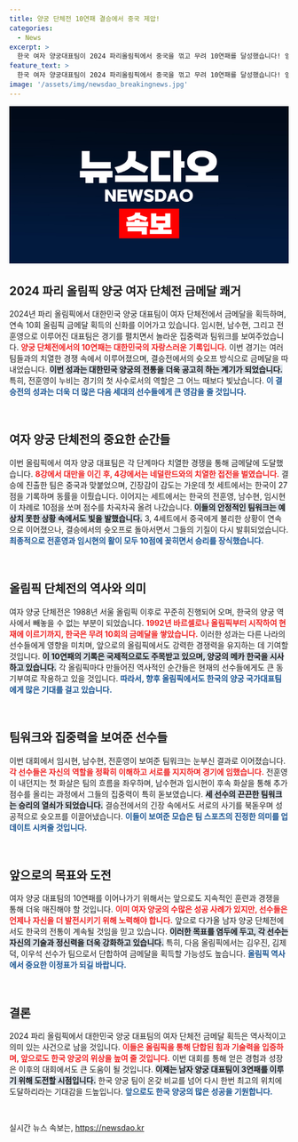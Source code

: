 ```yaml
---
title: 양궁 단체전 10연패 결승에서 중국 제압!
categories:
  - News
excerpt: >
  한국 여자 양궁대표팀이 2024 파리올림픽에서 중국을 꺾고 무려 10연패를 달성했습니다! 임시현, 남수현, 전훈영의 화려한 합작으로 새로운 금메달의 역사를 썼습니다. 남자 양궁도 3연패에 도전 중!
feature_text: >
  한국 여자 양궁대표팀이 2024 파리올림픽에서 중국을 꺾고 무려 10연패를 달성했습니다! 임시현, 남수현, 전훈영의 화려한 합작으로 새로운 금메달의 역사를 썼습니다. 남자 양궁도 3연패에 도전 중!
image: '/assets/img/newsdao_breakingnews.jpg'
---
```


<p><img src="/assets/img/newsdao_breakingnews.jpg" alt="bookingtag 속보" /></p>

<h2 data-ke-size="size26">2024 파리 올림픽 양궁 여자 단체전 금메달 쾌거</h2>

<p data-ke-size="size16">2024년 파리 올림픽에서 대한민국 양궁 대표팀이 여자 단체전에서 금메달을 획득하며, 연속 10회 올림픽 금메달 획득의 신화를 이어가고 있습니다. 임시현, 남수현, 그리고 전훈영으로 이루어진 대표팀은 경기를 펼치면서 놀라운 집중력과 팀워크를 보여주었습니다. <b><span style="color: #ee2323;">양궁 단체전에서의 10연패는 대한민국의 자랑스러운 기록입니다.</span></b> 이번 경기는 여러 팀들과의 치열한 경쟁 속에서 이루어졌으며, 결승전에서의 슛오프 방식으로 금메달을 따내었습니다. <b><span style="background-color: #21538527;">이번 성과는 대한민국 양궁의 전통을 더욱 공고히 하는 계기가 되었습니다.</span></b> 특히, 전훈영이 누비는 경기의 첫 사수로서의 역할은 그 어느 때보다 빛났습니다. <b><span style="color: #1a5490;">이 결승전의 성과는 더욱 더 많은 다음 세대의 선수들에게 큰 영감을 줄 것입니다.</span></b></p>

<p data-ke-size="size16">&nbsp;</p>

<h2 data-ke-size="size26">여자 양궁 단체전의 중요한 순간들</h2>

<p data-ke-size="size16">이번 올림픽에서 여자 양궁 대표팀은 각 단계마다 치열한 경쟁을 통해 금메달에 도달했습니다. <b><span style="color: #ee2323;">8강에서 대만을 이긴 후, 4강에서는 네덜란드와의 치열한 접전을 벌였습니다.</span></b> 결승에 진출한 팀은 중국과 맞붙었으며, 긴장감이 감도는 가운데 첫 세트에서는 한국이 27점을 기록하며 동률을 이뤘습니다. 이어지는 세트에서는 한국의 전훈영, 남수현, 임시현이 차례로 10점을 쏘며 점수를 차곡차곡 올려 나갔습니다. <b><span style="background-color: #21538527;">이들의 안정적인 팀워크는 예상치 못한 상황 속에서도 빛을 발했습니다.</span></b> 3, 4세트에서 중국에게 불리한 상황이 연속으로 이어졌으나, 결승에서의 슛오프로 돌아서면서 그들의 기질이 다시 발휘되었습니다. <b><span style="color: #1a5490;">최종적으로 전훈영과 임시현의 활이 모두 10점에 꽂히면서 승리를 장식했습니다.</span></b></p>

<p data-ke-size="size16">&nbsp;</p>

<h2 data-ke-size="size26">올림픽 단체전의 역사와 의미</h2>

<p data-ke-size="size16">여자 양궁 단체전은 1988년 서울 올림픽 이후로 꾸준히 진행되어 오며, 한국의 양궁 역사에서 빼놓을 수 없는 부분이 되었습니다. <b><span style="color: #ee2323;">1992년 바르셀로나 올림픽부터 시작하여 현재에 이르기까지, 한국은 무려 10회의 금메달을 쌓았습니다.</span></b> 이러한 성과는 다른 나라의 선수들에게 영향을 미치며, 앞으로의 올림픽에서도 강력한 경쟁력을 유지하는 데 기여할 것입니다. <b><span style="background-color: #21538527;">이 10연패의 기록은 국제적으로도 주목받고 있으며, 양궁의 메카 한국을 시사하고 있습니다.</span></b> 각 올림픽마다 만들어진 역사적인 순간들은 현재의 선수들에게도 큰 동기부여로 작용하고 있을 것입니다. <b><span style="color: #1a5490;">따라서, 향후 올림픽에서도 한국의 양궁 국가대표팀에게 많은 기대를 걸고 있습니다.</span></b></p>

<p data-ke-size="size16">&nbsp;</p>

<h2 data-ke-size="size26">팀워크와 집중력을 보여준 선수들</h2>

<p data-ke-size="size16">이번 대회에서 임시현, 남수현, 전훈영이 보여준 팀워크는 눈부신 결과로 이어졌습니다. <b><span style="color: #ee2323;">각 선수들은 자신의 역할을 정확히 이해하고 서로를 지지하며 경기에 임했습니다.</span></b> 전훈영이 내던지는 첫 화살은 팀의 흐름을 좌우하며, 남수현과 임시현이 후속 화살을 통해 추가 점수를 올리는 과정에서 그들의 집중력이 특히 돋보였습니다. <b><span style="background-color: #21538527;">세 선수의 끈끈한 팀워크는 승리의 열쇠가 되었습니다.</span></b> 결승전에서의 긴장 속에서도 서로의 사기를 북돋우며 성공적으로 슛오프를 이끌어냈습니다. <b><span style="color: #1a5490;">이들이 보여준 모습은 팀 스포츠의 진정한 의미를 업데이트 시켜줄 것입니다.</span></b></p>

<p data-ke-size="size16">&nbsp;</p>

<h2 data-ke-size="size26">앞으로의 목표와 도전</h2>

<p data-ke-size="size16">여자 양궁 대표팀의 10연패를 이어나가기 위해서는 앞으로도 지속적인 훈련과 경쟁을 통해 더욱 매진해야 할 것입니다. <b><span style="color: #ee2323;">이미 여자 양궁의 수많은 성공 사례가 있지만, 선수들은 언제나 자신을 더 발전시키기 위해 노력해야 합니다.</span></b> 앞으로 다가올 남자 양궁 단체전에서도 한국의 전통이 계속될 것임을 믿고 있습니다. <b><span style="background-color: #21538527;">이러한 목표를 염두에 두고, 각 선수는 자신의 기술과 정신력을 더욱 강화하고 있습니다.</span></b> 특히, 다음 올림픽에서는 김우진, 김제덕, 이우석 선수가 팀으로서 단합하여 금메달을 획득할 가능성도 높습니다. <b><span style="color: #1a5490;">올림픽 역사에서 중요한 이정표가 되길 바랍니다.</span></b></p>

<p data-ke-size="size16">&nbsp;</p>

<h2 data-ke-size="size26">결론</h2>

<p data-ke-size="size16">2024 파리 올림픽에서 대한민국 양궁 대표팀의 여자 단체전 금메달 획득은 역사적이고 의미 있는 사건으로 남을 것입니다. <b><span style="color: #ee2323;">이들은 올림픽을 통해 단합된 힘과 기술력을 입증하며, 앞으로도 한국 양궁의 위상을 높여 줄 것입니다.</span></b> 이번 대회를 통해 얻은 경험과 성장은 이후의 대회에서도 큰 도움이 될 것입니다. <b><span style="background-color: #21538527;">이제는 남자 양궁 대표팀이 3연패를 이루기 위해 도전할 시점입니다.</span></b> 한국 양궁 팀이 온갖 비교를 넘어 다시 한번 최고의 위치에 도달하리라는 기대감을 드높입니다. <b><span style="color: #1a5490;">앞으로도 한국 양궁의 많은 성공을 기원합니다.</span></b></p> 

<p data-ke-size="size16">&nbsp;</p>
실시간 뉴스 속보는, <a href="https://newsdao.kr" rel="dofollow">https://newsdao.kr</a>


